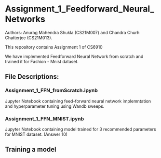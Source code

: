 # Assignment_1_Feedforward_Neural_Networks
Authors: Anurag Mahendra Shukla (CS21M007) and Chandra Churh Chatterjee (CS21M013).

This repository contains Assignment 1 of CS6910

We have implemented Feedforward Neural Network from scratch and trained it for Fashion - Mnist dataset.

## File Descriptions:

### Assignment_1_FFN_fromScratch.ipynb
Jupyter Notebook containing feed-forward neural network implemntation and hyperparameter tuning using Wandb sweeps.

### Assignment_1_FFN_MNIST.ipynb
Jupyter Notebook containing model trained for 3 recommended parameters for MNIST dataset. (Answer 10)

## Training a model


